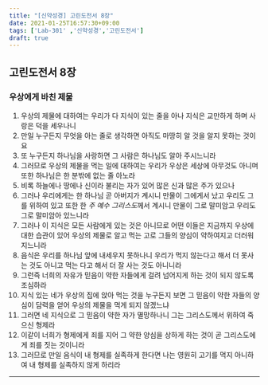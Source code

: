```yaml
---
title: "[신약성경] 고린도전서 8장"
date: 2021-01-25T16:57:30+09:00
tags: ['Lab-301' ,'신약성경','고린도전서']
draft: true
---
```

## 고린도전서 8장
### 우상에게 바친 제물
1. 우상의 제물에 대하여는 우리가 다 지식이 있는 줄을 아나 지식은 교만하게 하며 사랑은 덕을 세우나니
2. 만일 누구든지 무엇을 아는 줄로 생각하면 아직도 마땅히 알 것을 알지 못하는 것이요 
3. 또 누구든지 하나님을 사랑하면 그 사람은 하나님도 알아 주시느니라
4. 그러므로 우상의 제물을 먹는 일에 대하여는 우리가 우상은 세상에 아무것도 아니며 또한 하나님은 한 분밖에 없는 줄 아노라
5. 비록 하늘에나 땅에나 신이라 불리는 자가 있어 많은 신과 많은 주가 있으나
6. 그러나 우리에게는 한 하나님 곧 아버지가 계시니 만물이 그에게서 났고 우리도 그를 위하여 있고 또한 한 *주 예수 그리스도*께서 계시니 만물이 그로 말미암고 우리도 그로 말미암아 있느니라
7. 그러나 이 지식은 모든 사람에게 있는 것은 아니므로 어떤 이들은 지금까지 우상에 대한 습관이 있어 우상의 제물로 알고 먹는 고로 그들의 양심이 약하여지고 더러워지느니라
8. 음식은 우리를 하나님 앞에 내세우지 못하나니 우리가 먹지 않는다고 해서 더 못사는 것도 아니고 먹는 다고 해서 더 잘 사는 것도 아니니라
9. 그런즉 너희의 자유가 믿음이 약한 자들에게 걸려 넘어지게 하는 것이 되지 않도록 조심하라 
10. 지식 있는 네가 우상의 집에 앉아 먹는 것을 누구든지 보면 그 믿음이 약한 자들의 양심이 담력을 얻어 우상의 제물을 먹게 되지 않겠느냐
11. 그러면 네 지식으로 그 믿음이 약한 자가 멸망하나니 그는 그리스도께서 위하여 죽으신 형제라
12. 이같이 너희가 형제에게 죄를 지어 그 약한 양심을 상하게 하는 것이 곧 그리스도에게 죄를 짓는 것이니라 
13. 그러므로 만일 음식이 내 형제를 실족하게 한다면 나는 영원히 고기를 먹지 아니하여 내 형제를 실족하지 않게 하리라
****
